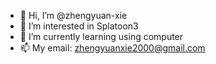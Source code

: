- 👋 Hi, I’m @zhengyuan-xie
- 👀 I’m interested in Splatoon3
- 🌱 I’m currently learning using computer
- 📫 My email: zhengyuanxie2000@gmail.com

<!---
zhengyuan-xie/zhengyuan-xie is a ✨ special ✨ repository because its `README.md` (this file) appears on your GitHub profile.
You can click the Preview link to take a look at your changes.
--->
